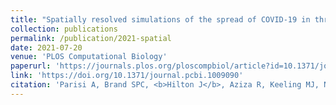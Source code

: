 ```yaml
---
title: "Spatially resolved simulations of the spread of COVID-19 in three European countries"
collection: publications
permalink: /publication/2021-spatial
date: 2021-07-20
venue: 'PLOS Computational Biology'
paperurl: 'https://journals.plos.org/ploscompbiol/article?id=10.1371/journal.pcbi.1009090'
link: 'https://doi.org/10.1371/journal.pcbi.1009090'
citation: 'Parisi A, Brand SPC, <b>Hilton J</b>, Aziza R, Keeling MJ, Nokes DJ (2021). &quot;Spatially resolved simulations of the spread of COVID-19 in three European countries.&quot; <i>PLoS Comput Biol<i/> 17(7): e1009090. https://doi.org/10.1371/journal.pcbi.1009090'
---
```

